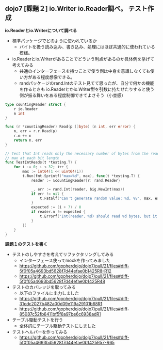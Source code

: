 ## dojo7 [課題２] io.Writer io.Reader調べ。 テスト作成

**io.Readerとio.Writerについて調べる**
- 標準パッケージでどのように使われているか
  - バイトを扱う読み込み、書き込み、処理にはほぼ共通的に使われている模様。
- io.Readerとio.Writerがあることでどういう利点があるのか具体例を挙げて考えてみる
  - 共通のインターフェースを持つことで使う側は中身を意識しなくても使い方がある程度想像できる。
  - randパッケージのrand.Intのテスト見てて思ったが、自分で何かの機能を作るときも io.Readerとかio.Writer型を引数に持たせたりすると使う側が振る舞いをある程度制御できてよさそう（小並感）
```go
type countingReader struct {
	r io.Reader
	n int
}

func (r *countingReader) Read(p []byte) (n int, err error) {
	n, err = r.r.Read(p)
	r.n += n
	return n, err
}

// Test that Int reads only the necessary number of bytes from the reader for
// max at each bit length
func TestIntReads(t *testing.T) {
	for i := 0; i < 32; i++ {
		max := int64(1 << uint64(i))
		t.Run(fmt.Sprintf("max=%d", max), func(t *testing.T) {
			reader := &countingReader{r: rand.Reader}

			_, err := rand.Int(reader, big.NewInt(max))
			if err != nil {
				t.Fatalf("Can't generate random value: %d, %v", max, err)
			}
			expected := (i + 7) / 8
			if reader.n != expected {
				t.Errorf("Int(reader, %d) should read %d bytes, but it read: %d", max, expected, reader.n)
			}
		})
	}
}
```

**課題１のテストを書く**
- テストのしやすさを考えてリファクタリングしてみる
  - インターフェース使ってmockを作ってみました
  - https://github.com/gopherdojo/dojo7/pull/21/files#diff-5f0f05a4693bd5628f7d44efae0b1425R8-R12
  - https://github.com/gopherdojo/dojo7/pull/21/files#diff-5f0f05a4693bd5628f7d44efae0b1425R48
- テストのカバレッジを取ってみる
  - 以下のファイルに出力しました
  - https://github.com/gopherdojo/dojo7/pull/21/files#diff-31cdc2027b482a00d09e119a29101b68R1
  - https://github.com/gopherdojo/dojo7/pull/21/files#diff-85087c52fb8411bf5f8a97be6c6938adR1
- テーブル駆動テストを行う
  - 全体的にテーブル駆動テストにしました
- テストヘルパーを作ってみる
  - https://github.com/gopherdojo/dojo7/pull/21/files#diff-5f0f05a4693bd5628f7d44efae0b1425R57-R65